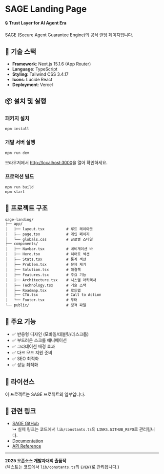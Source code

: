# SAGE Landing Page

🔒 **Trust Layer for AI Agent Era**

SAGE (Secure Agent Guarantee Engine)의 공식 랜딩 페이지입니다.

## 🚀 기술 스택

- **Framework**: Next.js 15.1.6 (App Router)
- **Language**: TypeScript
- **Styling**: Tailwind CSS 3.4.17
- **Icons**: Lucide React
- **Deployment**: Vercel

## 📦 설치 및 실행

### 패키지 설치

```bash
npm install
```

### 개발 서버 실행

```bash
npm run dev
```

브라우저에서 [http://localhost:3000](http://localhost:3000)을 열어 확인하세요.

### 프로덕션 빌드

```bash
npm run build
npm start
```

## 📁 프로젝트 구조

```
sage-landing/
├── app/
│   ├── layout.tsx          # 루트 레이아웃
│   ├── page.tsx            # 메인 페이지
│   └── globals.css         # 글로벌 스타일
├── components/
│   ├── Navbar.tsx          # 네비게이션 바
│   ├── Hero.tsx            # 히어로 섹션
│   ├── Stats.tsx           # 통계 섹션
│   ├── Problem.tsx         # 문제 제기
│   ├── Solution.tsx        # 해결책
│   ├── Features.tsx        # 주요 기능
│   ├── Architecture.tsx    # 시스템 아키텍처
│   ├── Technology.tsx      # 기술 스택
│   ├── Roadmap.tsx         # 로드맵
│   ├── CTA.tsx             # Call to Action
│   └── Footer.tsx          # 푸터
└── public/                 # 정적 파일

```

## 🎨 주요 기능

- ✅ 반응형 디자인 (모바일/태블릿/데스크톱)
- ✅ 부드러운 스크롤 애니메이션
- ✅ 그라데이션 배경 효과
- ✅ 다크 모드 지원 준비
- ✅ SEO 최적화
- ✅ 성능 최적화

## 📄 라이선스

이 프로젝트는 SAGE 프로젝트의 일부입니다.

## 🔗 관련 링크

- [SAGE GitHub](/)  
  ↳ 실제 링크는 코드에서 `lib/constants.ts`의 `LINKS.GITHUB_REPO`로 관리됩니다.
- [Documentation](#)
- [API Reference](#)

---

**2025 오픈소스 개발자대회 출품작**  
(텍스트는 코드에서 `lib/constants.ts`의 `EVENT`로 관리됩니다.)
